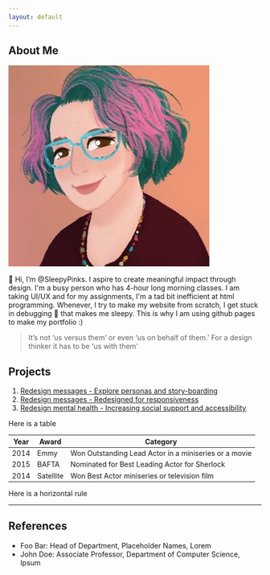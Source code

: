 ```yaml
---
layout: default
---
```


## About Me

<img class="profile-picture" src="images/1599155795154.jpeg">

👋 Hi, I’m @SleepyPinks. I aspire to create meaningful impact through design. I'm a busy person who has 4-hour long morning classes. I am taking UI/UX and for my assignments, I'm a tad bit inefficient at html programming. Whenever, I try to make my website from scratch, I get stuck in debugging 🐛 that makes me sleepy. This is why I am using github pages to make my portfolio :)


> It’s not ‘us versus them’ or even ‘us on behalf of them.’ For a design thinker it has to be ‘us with them'


## Projects

1. [Redesign messages - Explore personas and story-boarding](https://sleepypinks.github.io/personas)
2. [Redesign messages - Redesigned for responsiveness](https://sleepypinks.github.io/redesign)
3. [Redesign mental health - Increasing social support and accessibility](https://sleepypinks.github.io/koko)


Here is a table

Year | Award | Category
-----|-------|--------
2014 | Emmy  | Won Outstanding Lead Actor in a miniseries or a movie
2015 | BAFTA | Nominated for Best Leading Actor for Sherlock
2014 | Satellite | Won Best Actor miniseries or television film

Here is a horizontal rule

---


## References

* Foo Bar: Head of Department, Placeholder Names, Lorem
* John Doe: Associate Professor, Department of Computer Science, Ipsum
